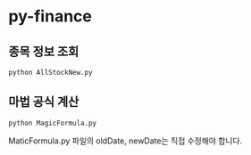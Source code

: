 # py-finance
## 종목 정보 조회
```
python AllStockNew.py
```

## 마법 공식 계산
```
python MagicFormula.py
```
MaticFormula.py 파일의 oldDate, newDate는 직접 수정해야 합니다.
